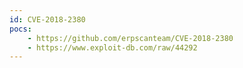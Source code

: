 ```yaml
---
id: CVE-2018-2380
pocs:
    - https://github.com/erpscanteam/CVE-2018-2380
    - https://www.exploit-db.com/raw/44292
---
```

